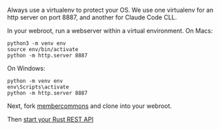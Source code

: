 Always use a virtualenv to protect your OS.
We use one virtualenv for an http server on port 8887, and another for Claude Code CLL.

In your webroot, run a webserver within a virtual environment. On Macs:

	python3 -m venv env
	source env/bin/activate
	python -m http.server 8887

On Windows:

	python -m venv env
	env\Scripts\activate
	python -m http.server 8887


Next, fork [membercommons](https://github.com/localsite/membercommons/) and clone into your webroot.

Then [start your Rust REST API](server/)